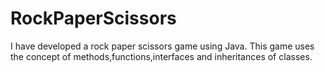 # RockPaperScissors
I have developed a rock paper scissors game using Java.
This game uses the concept of methods,functions,interfaces and inheritances of classes.
